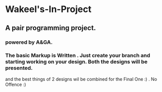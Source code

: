 # Wakeel's-In-Project
## A pair programming project.
### powered by A&GA.
### The basic Markup is Written . Just create your branch and starting working on your design. Both the designs will be presented.
and the best things of 2 designs wil be combined for the Final One :) . No Offence :)
